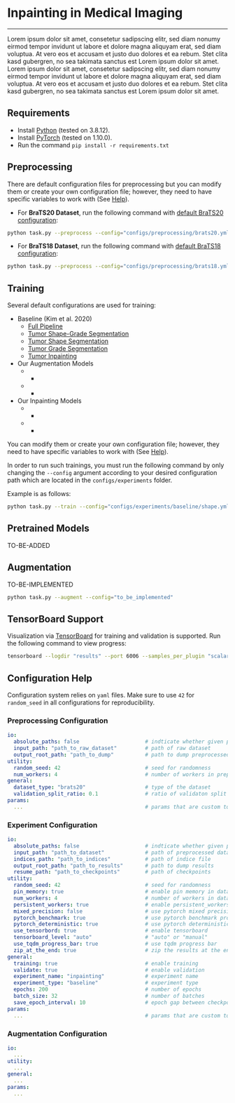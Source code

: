 # Inpainting in Medical Imaging

---

Lorem ipsum dolor sit amet, consetetur sadipscing elitr, sed diam nonumy eirmod tempor invidunt ut labore et dolore magna aliquyam erat, sed diam voluptua. At vero eos et accusam et justo duo dolores et ea rebum. Stet clita kasd gubergren, no sea takimata sanctus est Lorem ipsum dolor sit amet. Lorem ipsum dolor sit amet, consetetur sadipscing elitr, sed diam nonumy eirmod tempor invidunt ut labore et dolore magna aliquyam erat, sed diam voluptua. At vero eos et accusam et justo duo dolores et ea rebum. Stet clita kasd gubergren, no sea takimata sanctus est Lorem ipsum dolor sit amet.

## Requirements

* Install [Python](https://www.python.org/downloads/) (tested on 3.8.12).
* Install [PyTorch](https://pytorch.org/get-started/locally/) (tested on 1.10.0).
* Run the command `pip install -r requirements.txt`

## Preprocessing

There are default configuration files for preprocessing but you can modify them or create your own configuration file; however, they need to have specific variables to work with (See [Help](#preprocessing-configuration)).

* For **BraTS20 Dataset**, run the following command with [default BraTS20 configuration](configs/preprocessing/brats20.yml):

```bash
python task.py --preprocess --config="configs/preprocessing/brats20.yml"
```

* For **BraTS18 Dataset**, run the following command with [default BraTS18 configuration](configs/preprocessing/brats18.yml):

```bash
python task.py --preprocess --config="configs/preprocessing/brats18.yml"
```

## Training

Several default configurations are used for training:
* Baseline (Kim et al. 2020)
  * [Full Pipeline](configs/experiments/baseline/full.yml)
  * [Tumor Shape-Grade Segmentation](configs/experiments/baseline/shape_grade.yml)
  * [Tumor Shape Segmentation](configs/experiments/baseline/shape.yml)
  * [Tumor Grade Segmentation](configs/experiments/baseline/grade.yml)
  * [Tumor Inpainting](configs/experiments/baseline/inpainting.yml)
* Our Augmentation Models
  * -
  * -
* Our Inpainting Models
  * -
  * -

You can modify them or create your own configuration file; however, they need to have specific variables to work with (See [Help](#experiment-configuration)).

In order to run such trainings, you must run the following command by only changing the `--config` argument according to your desired configuration path which are located in the `configs/experiments` folder.

Example is as follows:

```bash
python task.py --train --config="configs/experiments/baseline/shape.yml"
```

## Pretrained Models

TO-BE-ADDED

## Augmentation

TO-BE-IMPLEMENTED

```bash
python task.py --augment --config="to_be_implemented"
```

## TensorBoard Support

Visualization via [TensorBoard](https://www.tensorflow.org/programmers_guide/summaries_and_tensorboard) for training and validation is supported. Run the following command to view progress:

```bash
tensorboard --logdir "results" --port 6006 --samples_per_plugin "scalars=200,images=200"
```


## Configuration Help

Configuration system relies on `yaml` files. Make sure to use `42` for `random_seed` in all configurations for reproducibility.

### Preprocessing Configuration

```yaml
io:
  absolute_paths: false                     # indticate whether given paths are absolute or relativ
  input_path: "path_to_raw_dataset"         # path of raw dataset
  output_root_path: "path_to_dump"          # path to dump preprocessed data
utility:
  random_seed: 42                           # seed for randomness
  num_workers: 4                            # number of workers in preprocessing functions
general:
  dataset_type: "brats20"                   # type of the dataset
  validation_split_ratio: 0.1               # ratio of validaton split
params:
  ...                                       # params that are custom to dataset type
```

### Experiment Configuration


```yaml
io:
  absolute_paths: false                     # indticate whether given paths are absolute or relative
  input_path: "path_to_dataset"             # path of preprocessed dataset
  indices_path: "path_to_indices"           # path of indice file
  output_root_path: "path_to_results"       # path to dump results
  resume_path: "path_to_checkpoints"        # path of checkpoints
utility:
  random_seed: 42                           # seed for randomness
  pin_memory: true                          # enable pin memory in data loaders
  num_workers: 4                            # number of workers in data loaders
  persistent_workers: true                  # enable persistent_workers in data loaders
  mixed_precision: false                    # use pytorch mixed precision property (requires manual implementation)
  pytorch_benchmark: true                   # use pytorch benchmark property
  pytorch_deterministic: true               # use pytorch deterministic property
  use_tensorbord: true                      # enable tensorboard
  tensorboard_level: "auto"                 # "auto" or "manual"
  use_tqdm_progress_bar: true               # use tqdm progress bar
  zip_at_the_end: true                      # zip the results at the end
general:
  training: true                            # enable training
  validate: true                            # enable validation
  experiment_name: "inpainting"             # experiment name
  experiment_type: "baseline"               # experiment type
  epochs: 200                               # number of epochs
  batch_size: 32                            # number of batches
  save_epoch_interval: 10                   # epoch gap between checkpoint saves
params:
  ...                                       # params that are custom to experiment type
```

### Augmentation Configuration

```yaml
io:
  ...
utility:
  ...
general:
  ...
params:
  ...
```